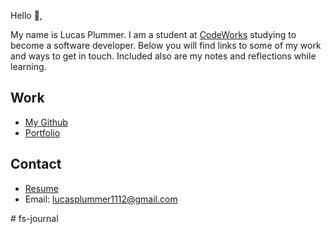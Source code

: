 Hello 👋, 

My name is Lucas Plummer. I am a student at [CodeWorks](https://boisecodeworks.com) studying to become a software developer. Below you will find links to some of my work and ways to get in touch. Included also are my notes and reflections while learning. 

## Work

  + [My Github](https://github.com/LucasPlummer)
  + [Portfolio](https://LucasPlummer.github.io/)

## Contact

  + [Resume](https://LucasPlummer.github.io/resume)
  + Email: lucasplummer1112@gmail.com
  
#   f s - j o u r n a l  
 